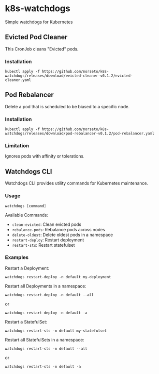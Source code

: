 # k8s-watchdogs
Simple watchdogs for Kubernetes

## Evicted Pod Cleaner
This CronJob cleans "Evicted" pods.

### Installation
```
kubectl apply -f https://github.com/norseto/k8s-watchdogs/releases/download/evicted-cleaner-v0.1.2/evicted-cleaner.yaml
```

## Pod Rebalancer
Delete a pod that is scheduled to be biased to a specific node.

### Installation
```
kubectl apply -f https://github.com/norseto/k8s-watchdogs/releases/download/pod-rebalancer-v0.1.2/pod-rebalancer.yaml
```

### Limitation
Ignores pods with affinity or tolerations.

## Watchdogs CLI
Watchdogs CLI provides utility commands for Kubernetes maintenance.

### Usage
```
watchdogs [command]
```

Available Commands:
- `clean-evicted`: Clean evicted pods
- `rebalance-pods`: Rebalance pods across nodes
- `delete-oldest`: Delete oldest pods in a namespace
- `restart-deploy`: Restart deployment
- `restart-sts`: Restart statefulset

### Examples
Restart a Deployment:
```
watchdogs restart-deploy -n default my-deployment
```

Restart all Deployments in a namespace:
```
watchdogs restart-deploy -n default --all
```
or
```
watchdogs restart-deploy -n default -a
```

Restart a StatefulSet:
```
watchdogs restart-sts -n default my-statefulset
```

Restart all StatefulSets in a namespace:
```
watchdogs restart-sts -n default --all
```
or
```
watchdogs restart-sts -n default -a
```
